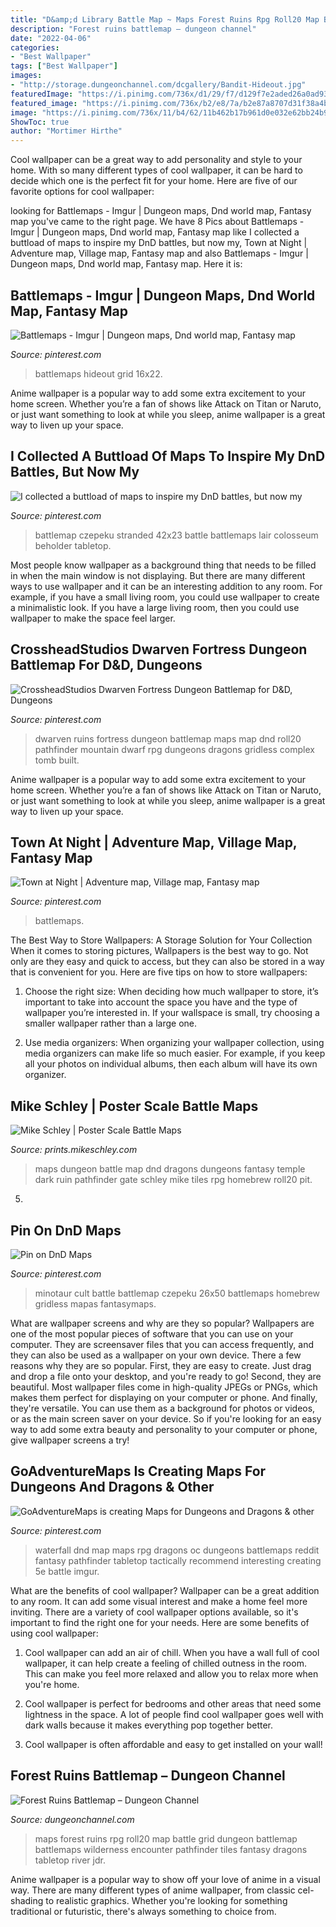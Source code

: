 ```yaml
---
title: "D&amp;d Library Battle Map ~ Maps Forest Ruins Rpg Roll20 Map Battle Grid Dungeon Battlemap Battlemaps Wilderness Encounter Pathfinder Tiles Fantasy Dragons Tabletop River Jdr"
description: "Forest ruins battlemap – dungeon channel"
date: "2022-04-06"
categories:
- "Best Wallpaper"
tags: ["Best Wallpaper"]
images:
- "http://storage.dungeonchannel.com/dcgallery/Bandit-Hideout.jpg"
featuredImage: "https://i.pinimg.com/736x/d1/29/f7/d129f7e2aded26a0ad93794208631f5c.jpg"
featured_image: "https://i.pinimg.com/736x/b2/e8/7a/b2e87a8707d31f38a4b2a63a9d622dbc.jpg"
image: "https://i.pinimg.com/736x/11/b4/62/11b462b17b961d0e032e62bb24b93e93.jpg"
ShowToc: true
author: "Mortimer Hirthe"
---
```



Cool wallpaper can be a great way to add personality and style to your home. With so many different types of cool wallpaper, it can be hard to decide which one is the perfect fit for your home. Here are five of our favorite options for cool wallpaper: 

	

		
looking for Battlemaps - Imgur | Dungeon maps, Dnd world map, Fantasy map you've came to the right page. We have 8 Pics about Battlemaps - Imgur | Dungeon maps, Dnd world map, Fantasy map like I collected a buttload of maps to inspire my DnD battles, but now my, Town at Night | Adventure map, Village map, Fantasy map and also Battlemaps - Imgur | Dungeon maps, Dnd world map, Fantasy map. Here it is:
		
    
## Battlemaps - Imgur | Dungeon Maps, Dnd World Map, Fantasy Map

<img loading=lazy src="https://i.pinimg.com/736x/d1/29/f7/d129f7e2aded26a0ad93794208631f5c.jpg" onerror="this.onerror=null;this.src='https://tse1.mm.bing.net/th?id=OIP.AVxZSqpI9q8HONdhE7LoVQHaKL&amp;pid=15.1';" alt="Battlemaps - Imgur | Dungeon maps, Dnd world map, Fantasy map">

_Source: pinterest.com_

>battlemaps hideout grid 16x22. 

	

Anime wallpaper is a popular way to add some extra excitement to your home screen. Whether you’re a fan of shows like Attack on Titan or Naruto, or just want something to look at while you sleep, anime wallpaper is a great way to liven up your space.

    
## I Collected A Buttload Of Maps To Inspire My DnD Battles, But Now My

<img loading=lazy src="https://i.pinimg.com/736x/11/b4/62/11b462b17b961d0e032e62bb24b93e93.jpg" onerror="this.onerror=null;this.src='https://tse2.mm.bing.net/th?id=OIP.OlNzPRCAo1XUskREZt5UawHaED&amp;pid=15.1';" alt="I collected a buttload of maps to inspire my DnD battles, but now my">

_Source: pinterest.com_

>battlemap czepeku stranded 42x23 battle battlemaps lair colosseum beholder tabletop. 

	

Most people know wallpaper as a background thing that needs to be filled in when the main window is not displaying. But there are many different ways to use wallpaper and it can be an interesting addition to any room. For example, if you have a small living room, you could use wallpaper to create a minimalistic look. If you have a large living room, then you could use wallpaper to make the space feel larger.

    
## CrossheadStudios Dwarven Fortress Dungeon Battlemap For D&amp;D, Dungeons

<img loading=lazy src="https://i.pinimg.com/736x/b2/e8/7a/b2e87a8707d31f38a4b2a63a9d622dbc.jpg" onerror="this.onerror=null;this.src='https://tse1.mm.bing.net/th?id=OIP.U39C5s4quxAkwDqlcXbKGQHaKh&amp;pid=15.1';" alt="CrossheadStudios Dwarven Fortress Dungeon Battlemap for D&amp;D, Dungeons">

_Source: pinterest.com_

>dwarven ruins fortress dungeon battlemap maps map dnd roll20 pathfinder mountain dwarf rpg dungeons dragons gridless complex tomb built. 

	

Anime wallpaper is a popular way to add some extra excitement to your home screen. Whether you’re a fan of shows like Attack on Titan or Naruto, or just want something to look at while you sleep, anime wallpaper is a great way to liven up your space.

    
## Town At Night | Adventure Map, Village Map, Fantasy Map

<img loading=lazy src="https://i.pinimg.com/736x/98/73/36/987336b83c5bf9edc7afdcaaf2c1d5dd.jpg" onerror="this.onerror=null;this.src='https://tse4.mm.bing.net/th?id=OIP.E7ur8N4KIk0oarMFl9PSpAHaEo&amp;pid=15.1';" alt="Town at Night | Adventure map, Village map, Fantasy map">

_Source: pinterest.com_

>battlemaps. 

	

The Best Way to Store Wallpapers: A Storage Solution for Your Collection
When it comes to storing pictures, Wallpapers is the best way to go. Not only are they easy and quick to access, but they can also be stored in a way that is convenient for you. Here are five tips on how to store wallpapers:
1) Choose the right size: When deciding how much wallpaper to store, it’s important to take into account the space you have and the type of wallpaper you’re interested in. If your wallspace is small, try choosing a smaller wallpaper rather than a large one.

2) Use media organizers: When organizing your wallpaper collection, using media organizers can make life so much easier. For example, if you keep all your photos on individual albums, then each album will have its own organizer.

    
## Mike Schley | Poster Scale Battle Maps

<img loading=lazy src="http://prints.mikeschley.com/img/s/v-3/p82459099-4.jpg" onerror="this.onerror=null;this.src='https://tse2.mm.bing.net/th?id=OIP.RTIk18qGdqzHpFU6iM8DDgAAAA&amp;pid=15.1';" alt="Mike Schley | Poster Scale Battle Maps">

_Source: prints.mikeschley.com_

>maps dungeon battle map dnd dragons dungeons fantasy temple dark ruin pathfinder gate schley mike tiles rpg homebrew roll20 pit. 

	

5.

    
## Pin On DnD Maps

<img loading=lazy src="https://i.pinimg.com/736x/42/83/fa/4283fac0ba46bd716e357872ca239ba7.jpg" onerror="this.onerror=null;this.src='https://tse1.mm.bing.net/th?id=OIP.hDCFtl2DMW9IlI3G39dOJgHaOP&amp;pid=15.1';" alt="Pin on DnD Maps">

_Source: pinterest.com_

>minotaur cult battle battlemap czepeku 26x50 battlemaps homebrew gridless mapas fantasymaps. 

	

What are wallpaper screens and why are they so popular?
Wallpapers are one of the most popular pieces of software that you can use on your computer. They are screensaver files that you can access frequently, and they can also be used as a wallpaper on your own device. There a few reasons why they are so popular. First, they are easy to create. Just drag and drop a file onto your desktop, and you're ready to go! Second, they are beautiful. Most wallpaper files come in high-quality JPEGs or PNGs, which makes them perfect for displaying on your computer or phone. And finally, they're versatile. You can use them as a background for photos or videos, or as the main screen saver on your device. So if you're looking for an easy way to add some extra beauty and personality to your computer or phone, give wallpaper screens a try!

    
## GoAdventureMaps Is Creating Maps For Dungeons And Dragons &amp; Other

<img loading=lazy src="https://i.pinimg.com/736x/1e/44/07/1e44079814aafd196ede3ef35e32dc67.jpg" onerror="this.onerror=null;this.src='https://tse3.mm.bing.net/th?id=OIP.oP015UAQhUe65-OXi3Jq7wHaKG&amp;pid=15.1';" alt="GoAdventureMaps is creating Maps for Dungeons and Dragons &amp; other">

_Source: pinterest.com_

>waterfall dnd map maps rpg dragons oc dungeons battlemaps reddit fantasy pathfinder tabletop tactically recommend interesting creating 5e battle imgur. 

	

What are the benefits of cool wallpaper?
Wallpaper can be a great addition to any room. It can add some visual interest and make a home feel more inviting. There are a variety of cool wallpaper options available, so it's important to find the right one for your needs. Here are some benefits of using cool wallpaper: 
1. Cool wallpaper can add an air of chill. When you have a wall full of cool wallpaper, it can help create a feeling of chilled outness in the room. This can make you feel more relaxed and allow you to relax more when you're home. 

2. Cool wallpaper is perfect for bedrooms and other areas that need some lightness in the space. A lot of people find cool wallpaper goes well with dark walls because it makes everything pop together better. 

3. Cool wallpaper is often affordable and easy to get installed on your wall!

    
## Forest Ruins Battlemap – Dungeon Channel

<img loading=lazy src="http://storage.dungeonchannel.com/dcgallery/Bandit-Hideout.jpg" onerror="this.onerror=null;this.src='https://tse4.mm.bing.net/th?id=OIP.Q_CPX0lC8jTn9vJmTyKVZwHaJ4&amp;pid=15.1';" alt="Forest Ruins Battlemap – Dungeon Channel">

_Source: dungeonchannel.com_

>maps forest ruins rpg roll20 map battle grid dungeon battlemap battlemaps wilderness encounter pathfinder tiles fantasy dragons tabletop river jdr. 

	

Anime wallpaper is a popular way to show off your love of anime in a visual way. There are many different types of anime wallpaper, from classic cel-shading to realistic graphics. Whether you're looking for something traditional or futuristic, there's always something to choice from.

